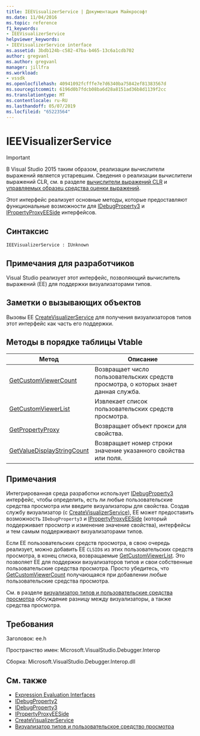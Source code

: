 ```yaml
---
title: IEEVisualizerService | Документация Майкрософт
ms.date: 11/04/2016
ms.topic: reference
f1_keywords:
- IEEVisualizerService
helpviewer_keywords:
- IEEVisualizerService interface
ms.assetid: 3bdb124b-c582-47ba-b465-13c6a1cdb702
author: gregvanl
ms.author: gregvanl
manager: jillfra
ms.workload:
- vssdk
ms.openlocfilehash: 40941092fcfffe7e7d6340ba75842ef81383567d
ms.sourcegitcommit: 6196d0b7fdcb08ba6d28a8151ad36b8d1139f2cc
ms.translationtype: MT
ms.contentlocale: ru-RU
ms.lasthandoff: 05/07/2019
ms.locfileid: "65223564"
---
```

# <a name="ieevisualizerservice"></a>IEEVisualizerService
> [!IMPORTANT]
> В Visual Studio 2015 таким образом, реализации вычислители выражений является устаревшим. Сведения о реализации вычислители выражений CLR, см. в разделе [вычислители выражений CLR](https://github.com/Microsoft/ConcordExtensibilitySamples/wiki/CLR-Expression-Evaluators) и [управляемых образец средства оценки выражений](https://github.com/Microsoft/ConcordExtensibilitySamples/wiki/Managed-Expression-Evaluator-Sample).

 Этот интерфейс реализует основные методы, которые предоставляют функциональные возможности для [IDebugProperty3](../../../extensibility/debugger/reference/idebugproperty3.md) и [IPropertyProxyEESide](../../../extensibility/debugger/reference/ipropertyproxyeeside.md) интерфейсов.

## <a name="syntax"></a>Синтаксис

```
IEEVisualizerService : IUnknown
```

## <a name="notes-for-implementers"></a>Примечания для разработчиков
 Visual Studio реализует этот интерфейс, позволяющий вычислитель выражений (EE) для поддержки визуализаторами типов.

## <a name="notes-for-callers"></a>Заметки о вызывающих объектов
 Вызовы EE [CreateVisualizerService](../../../extensibility/debugger/reference/ieevisualizerserviceprovider-createvisualizerservice.md) для получения визуализаторов типов этот интерфейс как часть его поддержки.

## <a name="methods-in-vtable-order"></a>Методы в порядке таблицы Vtable

|Метод|Описание|
|------------|-----------------|
|[GetCustomViewerCount](../../../extensibility/debugger/reference/ieevisualizerservice-getcustomviewercount.md)|Возвращает число пользовательских средств просмотра, о которых знает данная служба.|
|[GetCustomViewerList](../../../extensibility/debugger/reference/ieevisualizerservice-getcustomviewerlist.md)|Извлекает список пользовательских средств просмотра.|
|[GetPropertyProxy](../../../extensibility/debugger/reference/ieevisualizerservice-getpropertyproxy.md)|Возвращает объект прокси для свойства.|
|[GetValueDisplayStringCount](../../../extensibility/debugger/reference/ieevisualizerservice-getvaluedisplaystringcount.md)|Возвращает номер строки значение указанного свойства или поля.|

## <a name="remarks"></a>Примечания
 Интегрированная среда разработки использует [IDebugProperty3](../../../extensibility/debugger/reference/idebugproperty3.md) интерфейс, чтобы определить, есть ли любые пользовательские средства просмотра или введите визуализаторы для свойства. Создав службу визуализатор (с [CreateVisualizerService](../../../extensibility/debugger/reference/ieevisualizerserviceprovider-createvisualizerservice.md)), EE может предоставить возможность `IDebugProperty3` и [IPropertyProxyEESide](../../../extensibility/debugger/reference/ipropertyproxyeeside.md) (который поддерживает просмотр и изменение значение свойства), интерфейсы и тем самым поддерживают визуализаторами типов.

 Если EE пользовательских средств просмотра, в свою очередь реализует, можно добавить EE `CLSID`s из этих пользовательских средств просмотра, в конец списка, возвращаемые [GetCustomViewerList](../../../extensibility/debugger/reference/ieevisualizerservice-getcustomviewerlist.md). Это позволяет EE для поддержки визуализаторов типов и свои собственные пользовательские средства просмотра. Просто убедитесь, что [GetCustomViewerCount](../../../extensibility/debugger/reference/idebugproperty3-getcustomviewercount.md) получающаяся при добавлении любые пользовательские средства просмотра.

 См. в разделе [визуализатор типов и пользовательские средства просмотра](../../../extensibility/debugger/type-visualizer-and-custom-viewer.md) обсуждение разницу между визуализаторы, а также средства просмотра.

## <a name="requirements"></a>Требования
 Заголовок: ee.h

 Пространство имен: Microsoft.VisualStudio.Debugger.Interop

 Сборка: Microsoft.VisualStudio.Debugger.Interop.dll

## <a name="see-also"></a>См. также
- [Expression Evaluation Interfaces](../../../extensibility/debugger/reference/expression-evaluation-interfaces.md)
- [IDebugProperty2](../../../extensibility/debugger/reference/idebugproperty2.md)
- [IDebugProperty3](../../../extensibility/debugger/reference/idebugproperty3.md)
- [IPropertyProxyEESide](../../../extensibility/debugger/reference/ipropertyproxyeeside.md)
- [CreateVisualizerService](../../../extensibility/debugger/reference/ieevisualizerserviceprovider-createvisualizerservice.md)
- [Визуализатор типов и пользовательское средство просмотра](../../../extensibility/debugger/type-visualizer-and-custom-viewer.md)